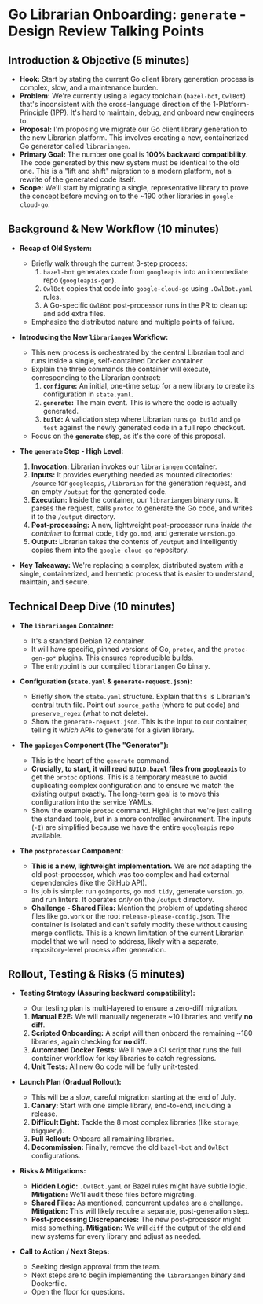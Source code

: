 # Go Librarian Onboarding: `generate` - Design Review Talking Points

## Introduction & Objective (5 minutes)

*   **Hook:** Start by stating the current Go client library generation process is complex, slow, and a maintenance burden.
*   **Problem:** We're currently using a legacy toolchain (`bazel-bot`, `OwlBot`) that's inconsistent with the cross-language direction of the 1-Platform-Principle (1PP). It's hard to maintain, debug, and onboard new engineers to.
*   **Proposal:** I'm proposing we migrate our Go client library generation to the new Librarian platform. This involves creating a new, containerized Go generator called `librariangen`.
*   **Primary Goal:** The number one goal is **100% backward compatibility**. The code generated by this new system must be identical to the old one. This is a "lift and shift" migration to a modern platform, not a rewrite of the generated code itself.
*   **Scope:** We'll start by migrating a single, representative library to prove the concept before moving on to the ~190 other libraries in `google-cloud-go`.

## Background & New Workflow (10 minutes)

*   **Recap of Old System:**
    *   Briefly walk through the current 3-step process:
        1.  `bazel-bot` generates code from `googleapis` into an intermediate repo (`googleapis-gen`).
        2.  `OwlBot` copies that code into `google-cloud-go` using `.OwlBot.yaml` rules.
        3.  A Go-specific `OwlBot` post-processor runs in the PR to clean up and add extra files.
    *   Emphasize the distributed nature and multiple points of failure.

*   **Introducing the New `librariangen` Workflow:**
    *   This new process is orchestrated by the central Librarian tool and runs inside a single, self-contained Docker container.
    *   Explain the three commands the container will execute, corresponding to the Librarian contract:
        1.  **`configure`:** An initial, one-time setup for a new library to create its configuration in `state.yaml`.
        2.  **`generate`:** The main event. This is where the code is actually generated.
        3.  **`build`:** A validation step where Librarian runs `go build` and `go test` against the newly generated code in a full repo checkout.
    *   Focus on the **`generate`** step, as it's the core of this proposal.

*   **The `generate` Step - High Level:**
    1.  **Invocation:** Librarian invokes our `librariangen` container.
    2.  **Inputs:** It provides everything needed as mounted directories: `/source` for `googleapis`, `/librarian` for the generation request, and an empty `/output` for the generated code.
    3.  **Execution:** Inside the container, our `librariangen` binary runs. It parses the request, calls `protoc` to generate the Go code, and writes it to the `/output` directory.
    4.  **Post-processing:** A new, lightweight post-processor runs *inside the container* to format code, tidy `go.mod`, and generate `version.go`.
    5.  **Output:** Librarian takes the contents of `/output` and intelligently copies them into the `google-cloud-go` repository.

*   **Key Takeaway:** We're replacing a complex, distributed system with a single, containerized, and hermetic process that is easier to understand, maintain, and secure.

## Technical Deep Dive (10 minutes)

*   **The `librariangen` Container:**
    *   It's a standard Debian 12 container.
    *   It will have specific, pinned versions of Go, `protoc`, and the `protoc-gen-go*` plugins. This ensures reproducible builds.
    *   The entrypoint is our compiled `librariangen` Go binary.

*   **Configuration (`state.yaml` & `generate-request.json`):**
    *   Briefly show the `state.yaml` structure. Explain that this is Librarian's central truth file. Point out `source_paths` (where to put code) and `preserve_regex` (what to not delete).
    *   Show the `generate-request.json`. This is the input to our container, telling it *which* APIs to generate for a given library.

*   **The `gapicgen` Component (The "Generator"):**
    *   This is the heart of the `generate` command.
    *   **Crucially, to start, it will read `BUILD.bazel` files from `googleapis`** to get the `protoc` options. This is a temporary measure to avoid duplicating complex configuration and to ensure we match the existing output exactly. The long-term goal is to move this configuration into the service YAMLs.
    *   Show the example `protoc` command. Highlight that we're just calling the standard tools, but in a more controlled environment. The inputs (`-I`) are simplified because we have the entire `googleapis` repo available.

*   **The `postprocessor` Component:**
    *   **This is a new, lightweight implementation.** We are *not* adapting the old post-processor, which was too complex and had external dependencies (like the GitHub API).
    *   Its job is simple: run `goimports`, `go mod tidy`, generate `version.go`, and run linters. It operates *only* on the `/output` directory.
    *   **Challenge - Shared Files:** Mention the problem of updating shared files like `go.work` or the root `release-please-config.json`. The container is isolated and can't safely modify these without causing merge conflicts. This is a known limitation of the current Librarian model that we will need to address, likely with a separate, repository-level process after generation.

## Rollout, Testing & Risks (5 minutes)

*   **Testing Strategy (Assuring backward compatibility):**
    *   Our testing plan is multi-layered to ensure a zero-diff migration.
    1.  **Manual E2E:** We will manually regenerate ~10 libraries and verify **no diff**.
    2.  **Scripted Onboarding:** A script will then onboard the remaining ~180 libraries, again checking for **no diff**.
    3.  **Automated Docker Tests:** We'll have a CI script that runs the full container workflow for key libraries to catch regressions.
    4.  **Unit Tests:** All new Go code will be fully unit-tested.

*   **Launch Plan (Gradual Rollout):**
    *   This will be a slow, careful migration starting at the end of July.
    1.  **Canary:** Start with one simple library, end-to-end, including a release.
    2.  **Difficult Eight:** Tackle the 8 most complex libraries (like `storage`, `bigquery`).
    3.  **Full Rollout:** Onboard all remaining libraries.
    4.  **Decommission:** Finally, remove the old `bazel-bot` and `OwlBot` configurations.

*   **Risks & Mitigations:**
    *   **Hidden Logic:** `.OwlBot.yaml` or Bazel rules might have subtle logic. **Mitigation:** We'll audit these files before migrating.
    *   **Shared Files:** As mentioned, concurrent updates are a challenge. **Mitigation:** This will likely require a separate, post-generation step.
    *   **Post-processing Discrepancies:** The new post-processor might miss something. **Mitigation:** We will `diff` the output of the old and new systems for every library and adjust as needed.

*   **Call to Action / Next Steps:**
    *   Seeking design approval from the team.
    *   Next steps are to begin implementing the `librariangen` binary and Dockerfile.
    *   Open the floor for questions.